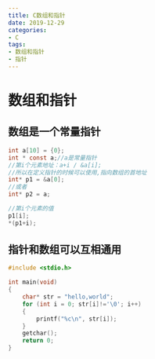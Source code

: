 ```yaml
---
title: C数组和指针
date: 2019-12-29
categories: 
- C
tags: 
- 数组和指针
- 指针
---
```


# 数组和指针
## 数组是一个常量指针

```c
int a[10] = {0};
int * const a;//a是常量指针
//第i个元素地址：a+i / &a[i];
//所以在定义指针的时候可以使用,指向数组的首地址
int* p1 = &a[0];
//或者
int* p2 = a;

//第i个元素的值
p1[i];
*(p1+i);

```

## 指针和数组可以互相通用
```c
#include <stdio.h>

int main(void) 
{
	char* str = "hello,world";
	for (int i = 0; str[i]!='\0'; i++)
	{
		printf("%c\n", str[i]);
	}
	getchar();
	return 0;
}
```